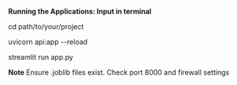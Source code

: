 **Running the Applications: Input in terminal**

cd path/to/your/project

uvicorn api:app --reload

streamlit run app.py

**Note**
Ensure .joblib files exist.
Check port 8000 and firewall settings
